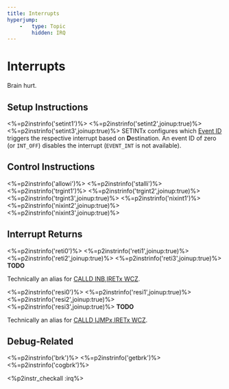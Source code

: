 ```yaml
---
title: Interrupts
hyperjump:
    -   type: Topic
        hidden: IRQ
---
```

# Interrupts

Brain hurt.

## Setup Instructions

<%=p2instrinfo('setint1')%>
<%=p2instrinfo('setint2',joinup:true)%>
<%=p2instrinfo('setint3',joinup:true)%>
SETINTx configures which [Event ID](event.html) triggers the respective interrupt based on **D**estination. An event ID of zero (or `INT_OFF`) disables the interrupt (`EVENT_INT` is not available).

## Control Instructions


<%=p2instrinfo('allowi')%>
<%=p2instrinfo('stalli')%>
<%=p2instrinfo('trgint1')%>
<%=p2instrinfo('trgint2',joinup:true)%>
<%=p2instrinfo('trgint3',joinup:true)%>
<%=p2instrinfo('nixint1')%>
<%=p2instrinfo('nixint2',joinup:true)%>
<%=p2instrinfo('nixint3',joinup:true)%>

## Interrupt Returns

<%=p2instrinfo('reti0')%>
<%=p2instrinfo('reti1',joinup:true)%>
<%=p2instrinfo('reti2',joinup:true)%>
<%=p2instrinfo('reti3',joinup:true)%>
**TODO**

Technically an alias for [CALLD INB,IRETx WCZ](branch.html#calld-s).


<%=p2instrinfo('resi0')%>
<%=p2instrinfo('resi1',joinup:true)%>
<%=p2instrinfo('resi2',joinup:true)%>
<%=p2instrinfo('resi3',joinup:true)%>
**TODO**

Technically an alias for [CALLD IJMPx,IRETx WCZ](branch.html#calld-s).

## Debug-Related

<%=p2instrinfo('brk')%>
<%=p2instrinfo('getbrk')%>
<%=p2instrinfo('cogbrk')%>

<%p2instr_checkall :irq%>